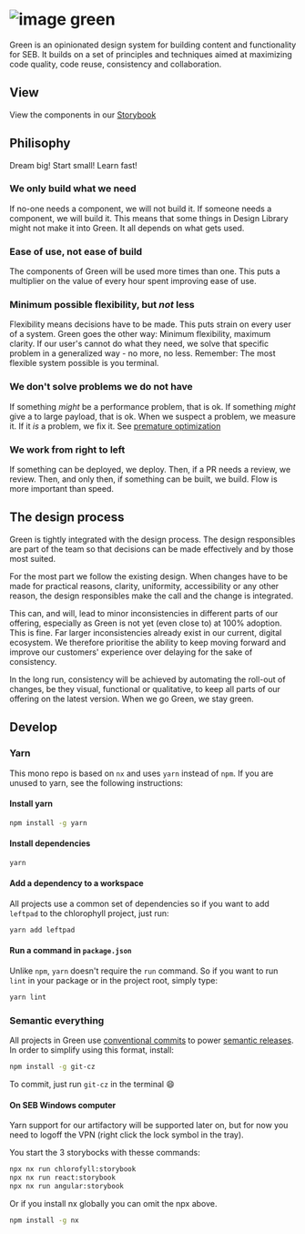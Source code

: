 # ![image](https://user-images.githubusercontent.com/11420341/121186039-f6eeda00-c866-11eb-9d80-21d01d065f0a.png) green

Green is an opinionated design system for building content and functionality for SEB. It builds on a set of principles and techniques aimed at maximizing code quality, code reuse, consistency and collaboration.

## View

View the components in our [Storybook](https://sebgroup.github.io/green/latest/chlorophyll/)

## Philisophy

Dream big! Start small! Learn fast!

### We only build what we need

If no-one needs a component, we will not build it. If someone needs a component, we will build it. This means that some things in Design Library might not make it into Green. It all depends on what gets used.

### Ease of use, not ease of build

The components of Green will be used more times than one. This puts a multiplier on the value of every hour spent improving ease of use.

### Minimum possible flexibility, but _not_ less

Flexibility means decisions have to be made. This puts strain on every user of a system. Green goes the other way: Minimum flexibility, maximum clarity. If our user's cannot do what they need, we solve that specific problem in a generalized way - no more, no less. Remember: The most flexible system possible is you terminal.

### We don't solve problems we do not have

If something _might_ be a performance problem, that is ok. If something _might_ give a to large payload, that is ok. When we suspect a problem, we measure it. If it _is_ a problem, we fix it. See [premature optimization](https://xkcd.com/1691/)

### We work from right to left

If something can be deployed, we deploy. Then, if a PR needs a review, we review. Then, and only then, if something can be built, we build. Flow is more important than speed.

## The design process

Green is tightly integrated with the design process. The design responsibles are part of the team so that decisions can be made effectively and by those most suited.

For the most part we follow the existing design. When changes have to be made for practical reasons, clarity, uniformity, accessibility or any other reason, the design responsibles make the call and the change is integrated.

This can, and will, lead to minor inconsistencies in different parts of our offering, especially as Green is not yet (even close to) at 100% adoption. This is fine. Far larger inconsistencies already exist in our current, digital ecosystem. We therefore prioritise the ability to keep moving forward and improve our customers' experience over delaying for the sake of consistency.

In the long run, consistency will be achieved by automating the roll-out of changes, be they visual, functional or qualitative, to keep all parts of our offering on the latest version. When we go Green, we stay green.

## Develop

### Yarn

This mono repo is based on `nx` and uses `yarn` instead of `npm`. If you are unused to yarn, see the following instructions:

#### Install yarn

```bash
npm install -g yarn
```

#### Install dependencies

```bash
yarn
```

#### Add a dependency to a workspace

All projects use a common set of dependencies so if you want to add `leftpad` to the chlorophyll project, just run:

```bash
yarn add leftpad
```

#### Run a command in `package.json`

Unlike `npm`, `yarn` doesn't require the `run` command. So if you want to run `lint` in your package or in the project root, simply type:

```bash
yarn lint
```

### Semantic everything

All projects in Green use [conventional commits](https://www.conventionalcommits.org/en/v1.0.0/) to power [semantic releases](https://semantic-release.gitbook.io/semantic-release/). In order to simplify using this format, install:

```bash
npm install -g git-cz
```

To commit, just run `git-cz` in the terminal 😄

#### On SEB Windows computer

Yarn support for our artifactory will be supported later on, but for now you need to logoff the VPN (right click the lock symbol in the tray).

You start the 3 storybocks with thesse commands:

```bash
npx nx run chlorofyll:storybook
npx nx run react:storybook
npx nx run angular:storybook
```

Or if you install nx globally you can omit the npx above.

```bash
npm install -g nx
```